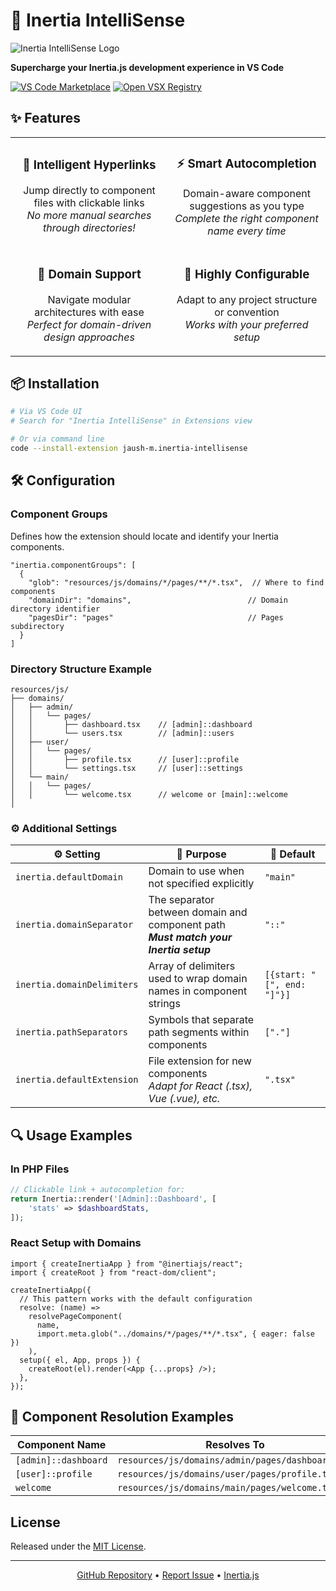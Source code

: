# 🚀 Inertia IntelliSense

![Inertia IntelliSense Logo](https://raw.githubusercontent.com/inertiajs/inertia/master/.github/LOGO.png)

**Supercharge your Inertia.js development experience in VS Code**

[![VS Code Marketplace](https://img.shields.io/visual-studio-marketplace/v/jaush-m.inertia-intellisense?color=374151&label=VS%20Code%20Marketplace&labelColor=000&logo=visual-studio-code&logoColor=0098FF&style=for-the-badge)](https://marketplace.visualstudio.com/items?itemName=jaush-m.inertia-intellisense)
[![Open VSX Registry](https://img.shields.io/visual-studio-marketplace/v/jaush-m.inertia-intellisense?color=374151&label=Open%20VSX%20Registry&labelColor=000&logo=data:image/svg+xml;base64,PD94bWwgdmVyc2lvbj0iMS4wIiBlbmNvZGluZz0idXRmLTgiPz4KPHN2ZyB2aWV3Qm94PSI0LjYgNSA5Ni4yIDEyMi43IiB4bWxucz0iaHR0cDovL3d3dy53My5vcmcvMjAwMC9zdmciPgogIDxwYXRoIGQ9Ik0zMCA0NC4yTDUyLjYgNUg3LjN6TTQuNiA4OC41aDQ1LjNMMjcuMiA0OS40em01MSAwbDIyLjYgMzkuMiAyMi42LTM5LjJ6IiBmaWxsPSIjYzE2MGVmIi8+CiAgPHBhdGggZD0iTTUyLjYgNUwzMCA0NC4yaDQ1LjJ6TTI3LjIgNDkuNGwyMi43IDM5LjEgMjIuNi0zOS4xem01MSAwTDU1LjYgODguNWg0NS4yeiIgZmlsbD0iI2E2MGVlNSIvPgo8L3N2Zz4=&logoColor=0098FF&style=for-the-badge)](https://open-vsx.org/extension/jaush-m/inertia)

## ✨ Features

<table>
  <tr>
    <td width="50%">
      <h3 align="center">📌 Intelligent Hyperlinks</h3>
      <p align="center">
        Jump directly to component files with clickable links<br>
        <em>No more manual searches through directories!</em>
      </p>
    </td>
    <td width="50%">
      <h3 align="center">⚡ Smart Autocompletion</h3>
      <p align="center">
        Domain-aware component suggestions as you type<br>
        <em>Complete the right component name every time</em>
      </p>
    </td>
  </tr>
  <tr>
    <td width="50%">
      <h3 align="center">🧩 Domain Support</h3>
      <p align="center">
        Navigate modular architectures with ease<br>
        <em>Perfect for domain-driven design approaches</em>
      </p>
    </td>
    <td width="50%">
      <h3 align="center">🔧 Highly Configurable</h3>
      <p align="center">
        Adapt to any project structure or convention<br>
        <em>Works with your preferred setup</em>
      </p>
    </td>
  </tr>
</table>

## 📦 Installation

```bash
# Via VS Code UI
# Search for "Inertia IntelliSense" in Extensions view

# Or via command line
code --install-extension jaush-m.inertia-intellisense
```

## 🛠️ Configuration

### Component Groups

Defines how the extension should locate and identify your Inertia components.

```jsonc
"inertia.componentGroups": [
  {
    "glob": "resources/js/domains/*/pages/**/*.tsx",  // Where to find components
    "domainDir": "domains",                          // Domain directory identifier
    "pagesDir": "pages"                              // Pages subdirectory
  }
]
```

### Directory Structure Example

```
resources/js/
├── domains/
│   ├── admin/
│   │   └── pages/
│   │       ├── dashboard.tsx    // [admin]::dashboard
│   │       └── users.tsx        // [admin]::users
│   ├── user/
│   │   └── pages/
│   │       ├── profile.tsx      // [user]::profile
│   │       └── settings.tsx     // [user]::settings
│   └── main/
│   │   └── pages/
│   │       └── welcome.tsx      // welcome or [main]::welcome
│
```

### ⚙️ Additional Settings

| ⚙️ Setting | 📝 Purpose | 🔧 Default |
|------------|------------|------------|
| `inertia.defaultDomain` | Domain to use when not specified explicitly | `"main"` |
| `inertia.domainSeparator` | The separator between domain and component path<br>***Must match your Inertia setup*** | `"::"` |
| `inertia.domainDelimiters` | Array of delimiters used to wrap domain names in component strings | `[{start: "[", end: "]"}]` |
| `inertia.pathSeparators` | Symbols that separate path segments within components | `["."]` |
| `inertia.defaultExtension` | File extension for new components<br>*Adapt for React (.tsx), Vue (.vue), etc.* | `".tsx"` |

## 🔍 Usage Examples

### In PHP Files

```php
// Clickable link + autocompletion for:
return Inertia::render('[Admin]::Dashboard', [
    'stats' => $dashboardStats,
]);
```

### React Setup with Domains

```tsx
import { createInertiaApp } from "@inertiajs/react";
import { createRoot } from "react-dom/client";

createInertiaApp({
  // This pattern works with the default configuration
  resolve: (name) =>
    resolvePageComponent(
      name,
      import.meta.glob("../domains/*/pages/**/*.tsx", { eager: false })
    ),
  setup({ el, App, props }) {
    createRoot(el).render(<App {...props} />);
  },
});
```

## 🔄 Component Resolution Examples

| Component Name       | Resolves To                                      |
| -------------------- | ------------------------------------------------ |
| `[admin]::dashboard` | `resources/js/domains/admin/pages/dashboard.tsx` |
| `[user]::profile`    | `resources/js/domains/user/pages/profile.tsx`    |
| `welcome`            | `resources/js/domains/main/pages/welcome.tsx`    |

## License

Released under the [MIT License](./LICENSE.md).

---

<div align="center">
  <p>
    <a href="https://github.com/jaush-m/inertia-intellisense">GitHub Repository</a> •
    <a href="https://github.com/jaush-m/inertia-intellisense/issues">Report Issue</a> •
    <a href="https://inertiajs.com/">Inertia.js</a>
  </p>
</div>
